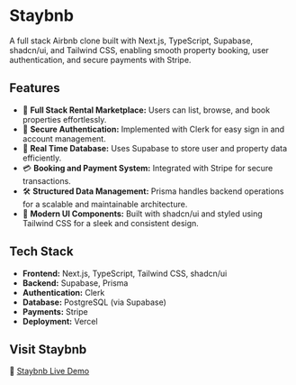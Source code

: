 # Staybnb

A full stack Airbnb clone built with Next.js, TypeScript, Supabase, shadcn/ui, and Tailwind CSS, enabling smooth property booking, user authentication, and secure payments with Stripe.

## Features

- 🏡 **Full Stack Rental Marketplace:** Users can list, browse, and book properties effortlessly.
- 🔐 **Secure Authentication:** Implemented with Clerk for easy sign in and account management.
- 📡 **Real Time Database:** Uses Supabase to store user and property data efficiently.
- 💳 **Booking and Payment System:** Integrated with Stripe for secure transactions.
- 🛠 **Structured Data Management:** Prisma handles backend operations for a scalable and maintainable architecture.
- 🎨 **Modern UI Components:** Built with shadcn/ui and styled using Tailwind CSS for a sleek and consistent design.

## Tech Stack

- **Frontend:** Next.js, TypeScript, Tailwind CSS, shadcn/ui
- **Backend:** Supabase, Prisma
- **Authentication:** Clerk
- **Database:** PostgreSQL (via Supabase)
- **Payments:** Stripe
- **Deployment:** Vercel

## Visit Staybnb

🔗 [Staybnb Live Demo](https://staybnb-camqvan.vercel.app/)
